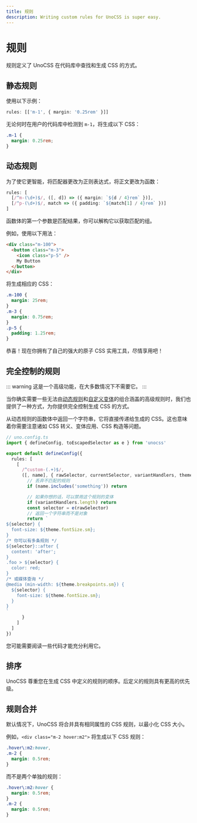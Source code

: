 ```yaml
---
title: 规则
description: Writing custom rules for UnoCSS is super easy.
---
```


# 规则

规则定义了 UnoCSS 在代码库中查找和生成 CSS 的方式。

## 静态规则

使用以下示例：

```ts
rules: [['m-1', { margin: '0.25rem' }]]
```

无论何时在用户的代码库中检测到 `m-1`，将生成以下 CSS：

```css
.m-1 {
  margin: 0.25rem;
}
```

## 动态规则

为了使它更智能，将匹配器更改为正则表达式，将正文更改为函数：

```ts
rules: [
  [/^m-(\d+)$/, ([, d]) => ({ margin: `${d / 4}rem` })],
  [/^p-(\d+)$/, match => ({ padding: `${match[1] / 4}rem` })]
]
```

函数体的第一个参数是匹配结果，你可以解构它以获取匹配的组。

例如，使用以下用法：

```html
<div class="m-100">
  <button class="m-3">
    <icon class="p-5" />
    My Button
  </button>
</div>
```

将生成相应的 CSS：

```css
.m-100 {
  margin: 25rem;
}
.m-3 {
  margin: 0.75rem;
}
.p-5 {
  padding: 1.25rem;
}
```

恭喜！现在你拥有了自己的强大的原子 CSS 实用工具，尽情享用吧！

## 完全控制的规则

::: warning
这是一个高级功能，在大多数情况下不需要它。
:::

当你确实需要一些无法由[动态规则](#动态规则)和[自定义变体](#custom-variants)的组合涵盖的高级规则时，我们也提供了一种方式，为你提供完全控制生成 CSS 的方式。

从动态规则的函数体中返回一个字符串，它将直接传递给生成的 CSS。这也意味着你需要注意诸如 CSS 转义、变体应用、CSS 构造等问题。

```ts
// uno.config.ts
import { defineConfig, toEscapedSelector as e } from 'unocss'

export default defineConfig({
  rules: [
    [
      /^custom-(.+)$/,
      ([, name], { rawSelector, currentSelector, variantHandlers, theme }) => {
        // 丢弃不匹配的规则
        if (name.includes('something')) return

        // 如果你想的话，可以禁用这个规则的变体
        if (variantHandlers.length) return
        const selector = e(rawSelector)
        // 返回一个字符串而不是对象
        return `
${selector} {
  font-size: ${theme.fontSize.sm};
}
/* 你可以有多条规则 */
${selector}::after {
  content: 'after';
}
.foo > ${selector} {
  color: red;
}
/* 或媒体查询 */
@media (min-width: ${theme.breakpoints.sm}) {
  ${selector} {
    font-size: ${theme.fontSize.sm};
  }
}
`
      }
    ]
  ]
})
```

您可能需要阅读一些代码才能充分利用它。

## 排序

UnoCSS 尊重您在生成 CSS 中定义的规则的顺序。后定义的规则具有更高的优先级。

## 规则合并

默认情况下，UnoCSS 将合并具有相同属性的 CSS 规则，以最小化 CSS 大小。

例如，`<div class="m-2 hover:m2">` 将生成以下 CSS 规则：

```css
.hover\:m2:hover,
.m-2 {
  margin: 0.5rem;
}
```

而不是两个单独的规则：

```css
.hover\:m2:hover {
  margin: 0.5rem;
}
.m-2 {
  margin: 0.5rem;
}
```
